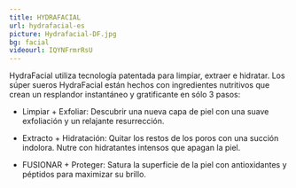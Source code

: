 ```yaml
---
title: HYDRAFACIAL
url: hydrafacial-es
picture: Hydrafacial-DF.jpg
bg: facial
videourl: IQYNFrmrRsU
---
```


HydraFacial utiliza tecnología patentada para limpiar, extraer e hidratar. Los súper sueros HydraFacial están hechos con ingredientes nutritivos que crean un resplandor instantáneo y gratificante en sólo 3 pasos:

- Limpiar + Exfoliar: Descubrir una nueva capa de piel con una suave exfoliación y un relajante resurrección.

- Extracto + Hidratación: Quitar los restos de los poros con una succión indolora. Nutre con hidratantes intensos que apagan la piel.

- FUSIONAR + Proteger: Satura la superficie de la piel con antioxidantes y péptidos para maximizar su brillo.
